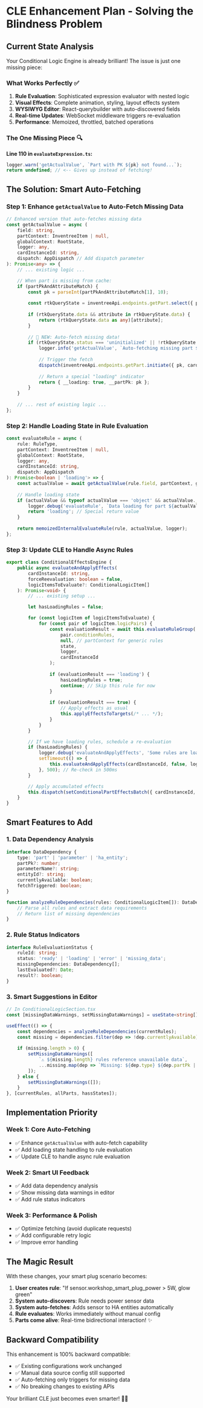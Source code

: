 # CLE Enhancement Plan - Solving the Blindness Problem

## Current State Analysis

Your Conditional Logic Engine is already brilliant! The issue is just one missing piece:

### What Works Perfectly ✅
1. **Rule Evaluation**: Sophisticated expression evaluator with nested logic
2. **Visual Effects**: Complete animation, styling, layout effects system  
3. **WYSIWYG Editor**: React-querybuilder with auto-discovered fields
4. **Real-time Updates**: WebSocket middleware triggers re-evaluation
5. **Performance**: Memoized, throttled, batched operations

### The One Missing Piece 🔍
**Line 110 in `evaluateExpression.ts`:**
```typescript
logger.warn('getActualValue', `Part with PK ${pk} not found...`);
return undefined; // <-- Gives up instead of fetching!
```

## The Solution: Smart Auto-Fetching

### Step 1: Enhance `getActualValue` to Auto-Fetch Missing Data

```typescript
// Enhanced version that auto-fetches missing data
const getActualValue = async (
    field: string, 
    partContext: InventreeItem | null, 
    globalContext: RootState,
    logger: any,
    cardInstanceId: string,
    dispatch: AppDispatch // Add dispatch parameter
): Promise<any> => {
    // ... existing logic ...

    // When part is missing from cache:
    if (partPkAndAttributeMatch) {
        const pk = parseInt(partPkAndAttributeMatch[1], 10);
        
        const rtkQueryState = inventreeApi.endpoints.getPart.select({ pk, cardInstanceId })(globalContext);
        
        if (rtkQueryState.data && attribute in rtkQueryState.data) {
            return (rtkQueryState.data as any)[attribute];
        }
        
        // 🚀 NEW: Auto-fetch missing data!
        if (rtkQueryState.status === 'uninitialized' || !rtkQueryState.data) {
            logger.info('getActualValue', `Auto-fetching missing part ${pk} for rule evaluation`);
            
            // Trigger the fetch
            dispatch(inventreeApi.endpoints.getPart.initiate({ pk, cardInstanceId }));
            
            // Return a special "loading" indicator
            return { __loading: true, __partPk: pk };
        }
    }
    
    // ... rest of existing logic ...
};
```

### Step 2: Handle Loading State in Rule Evaluation

```typescript
const evaluateRule = async (
    rule: RuleType,
    partContext: InventreeItem | null,
    globalContext: RootState,
    logger: any,
    cardInstanceId: string,
    dispatch: AppDispatch
): Promise<boolean | 'loading'> => {
    const actualValue = await getActualValue(rule.field, partContext, globalContext, logger, cardInstanceId, dispatch);
    
    // Handle loading state
    if (actualValue && typeof actualValue === 'object' && actualValue.__loading) {
        logger.debug('evaluateRule', `Data loading for part ${actualValue.__partPk}, deferring evaluation`);
        return 'loading'; // Special return value
    }
    
    return memoizedInternalEvaluateRule(rule, actualValue, logger);
};
```

### Step 3: Update CLE to Handle Async Rules

```typescript
export class ConditionalEffectsEngine {
    public async evaluateAndApplyEffects(
        cardInstanceId: string, 
        forceReevaluation: boolean = false, 
        logicItemsToEvaluate?: ConditionalLogicItem[]  
    ): Promise<void> {
        // ... existing setup ...

        let hasLoadingRules = false;

        for (const logicItem of logicItemsToEvaluate) {
            for (const pair of logicItem.logicPairs) {
                const evaluationResult = await this.evaluateRuleGroup(
                    pair.conditionRules, 
                    null, // partContext for generic rules
                    state, 
                    logger, 
                    cardInstanceId
                );
                
                if (evaluationResult === 'loading') {
                    hasLoadingRules = true;
                    continue; // Skip this rule for now
                }
                
                if (evaluationResult === true) {
                    // Apply effects as usual
                    this.applyEffectsToTargets(/* ... */);
                }
            }
        }

        // If we have loading rules, schedule a re-evaluation
        if (hasLoadingRules) {
            logger.debug('evaluateAndApplyEffects', 'Some rules are loading data, will re-evaluate when ready');
            setTimeout(() => {
                this.evaluateAndApplyEffects(cardInstanceId, false, logicItemsToEvaluate);
            }, 500); // Re-check in 500ms
        }

        // Apply accumulated effects
        this.dispatch(setConditionalPartEffectsBatch({ cardInstanceId, effectsMap: effectsToApply }));
    }
}
```

## Smart Features to Add

### 1. Data Dependency Analysis
```typescript
interface DataDependency {
    type: 'part' | 'parameter' | 'ha_entity';
    partPk?: number;
    parameterName?: string;
    entityId?: string;
    currentlyAvailable: boolean;
    fetchTriggered: boolean;
}

function analyzeRuleDependencies(rules: ConditionalLogicItem[]): DataDependency[] {
    // Parse all rules and extract data requirements
    // Return list of missing dependencies
}
```

### 2. Rule Status Indicators
```typescript
interface RuleEvaluationStatus {
    ruleId: string;
    status: 'ready' | 'loading' | 'error' | 'missing_data';
    missingDependencies: DataDependency[];
    lastEvaluated?: Date;
    result?: boolean;
}
```

### 3. Smart Suggestions in Editor
```typescript
// In ConditionalLogicSection.tsx
const [missingDataWarnings, setMissingDataWarnings] = useState<string[]>([]);

useEffect(() => {
    const dependencies = analyzeRuleDependencies(currentRules);
    const missing = dependencies.filter(dep => !dep.currentlyAvailable);
    
    if (missing.length > 0) {
        setMissingDataWarnings([
            `⚠️ ${missing.length} rules reference unavailable data`,
            ...missing.map(dep => `Missing: ${dep.type} ${dep.partPk || dep.entityId}`)
        ]);
    } else {
        setMissingDataWarnings([]);
    }
}, [currentRules, allParts, hassStates]);
```

## Implementation Priority

### Week 1: Core Auto-Fetching
- ✅ Enhance `getActualValue` with auto-fetch capability  
- ✅ Add loading state handling to rule evaluation
- ✅ Update CLE to handle async rule evaluation

### Week 2: Smart UI Feedback  
- ✅ Add data dependency analysis
- ✅ Show missing data warnings in editor
- ✅ Add rule status indicators

### Week 3: Performance & Polish
- ✅ Optimize fetching (avoid duplicate requests)
- ✅ Add configurable retry logic
- ✅ Improve error handling

## The Magic Result

With these changes, your smart plug scenario becomes:

1. **User creates rule**: "If sensor.workshop_smart_plug_power > 5W, glow green"
2. **System auto-discovers**: Rule needs power sensor data
3. **System auto-fetches**: Adds sensor to HA entities automatically  
4. **Rule evaluates**: Works immediately without manual config
5. **Parts come alive**: Real-time bidirectional interaction! ✨

## Backward Compatibility

This enhancement is 100% backward compatible:
- ✅ Existing configurations work unchanged
- ✅ Manual data source config still supported
- ✅ Auto-fetching only triggers for missing data
- ✅ No breaking changes to existing APIs

Your brilliant CLE just becomes even smarter! 🧠✨
